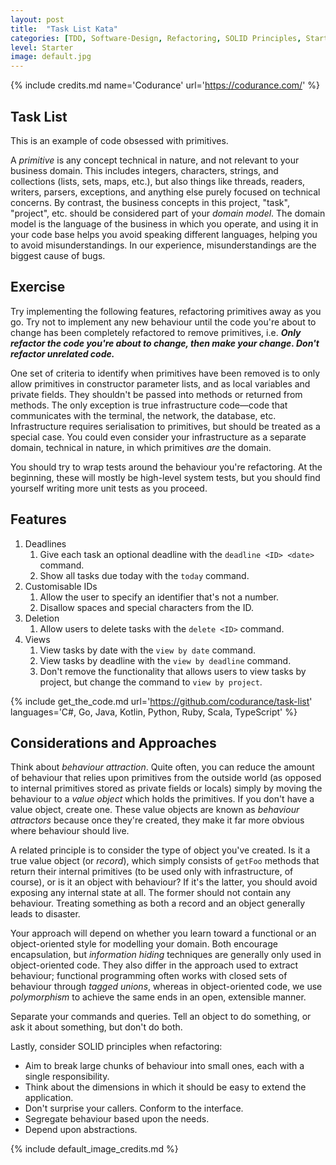 ```yaml
---
layout: post
title:  "Task List Kata"
categories: [TDD, Software-Design, Refactoring, SOLID Principles, Starter]
level: Starter
image: default.jpg
---
```


{% include credits.md name='Codurance' url='https://codurance.com/' %}


## Task List

This is an example of code obsessed with primitives.

A *primitive* is any concept technical in nature, and not relevant to
your business domain. This includes integers, characters, strings, and
collections (lists, sets, maps, etc.), but also things like threads,
readers, writers, parsers, exceptions, and anything else purely
focused on technical concerns. By contrast, the business concepts 
in this project, "task", "project", etc. should be considered part of 
your *domain model*. The domain model is the language of the business 
in which you operate, and using it in your code base helps you avoid 
speaking different languages, helping you to avoid misunderstandings. 
In our experience, misunderstandings are the biggest cause of bugs.

## Exercise

Try implementing the following features, refactoring primitives away as 
you go. Try not to implement any new behaviour until the code you're 
about to change has been completely refactored to remove primitives, 
i.e. **_Only refactor the code you're about to change, then make your 
change. Don't refactor unrelated code._**

One set of criteria to identify when primitives have been removed is to 
only allow primitives in constructor parameter lists, and as local 
variables and private fields. They shouldn't be passed into methods or 
returned from methods. The only exception is true infrastructure 
code—code that communicates with the terminal, the network, the 
database, etc. Infrastructure requires serialisation to primitives, but 
should be treated as a special case. You could even consider your 
infrastructure as a separate domain, technical in nature, in which 
primitives *are* the domain.

You should try to wrap tests around the behaviour you're refactoring. 
At the beginning, these will mostly be high-level system tests, but you 
should find yourself writing more unit tests as you proceed.

## Features

1. Deadlines
    1. Give each task an optional deadline with the `deadline <ID> <date>` command.
    2. Show all tasks due today with the `today` command.
2. Customisable IDs
    1. Allow the user to specify an identifier that's not a number.
    2. Disallow spaces and special characters from the ID.
3. Deletion
    1. Allow users to delete tasks with the `delete <ID>` command.
4. Views
    1. View tasks by date with the `view by date` command.
    2. View tasks by deadline with the `view by deadline` command.
    3. Don't remove the functionality that allows users to view tasks by project, but change the command to `view by project`.


{%
    include get_the_code.md 
    url='https://github.com/codurance/task-list' 
    languages='C#, Go, Java, Kotlin, Python, Ruby, Scala, TypeScript'
%}



## Considerations and Approaches

Think about *behaviour attraction*. Quite often, you can reduce the 
amount of behaviour that relies upon primitives from the outside world 
(as opposed to internal primitives stored as private fields or locals) 
simply by moving the behaviour to a *value object* which holds the 
primitives. If you don't have a value object, create one. These value 
objects are known as *behaviour attractors* because once they're 
created, they make it far more obvious where behaviour should live.

A related principle is to consider the type of object you've created. Is 
it a true value object (or *record*), which simply consists of `getFoo` 
methods that return their internal primitives (to be used only with 
infrastructure, of course), or is it an object with behaviour? If it's 
the latter, you should avoid exposing any internal state at all. The 
former should not contain any behaviour. Treating something as both a 
record and an object generally leads to disaster.

Your approach will depend on whether you learn toward a functional or an 
object-oriented style for modelling your domain. Both encourage 
encapsulation, but *information hiding* techniques are generally only 
used in object-oriented code. They also differ in the approach used to 
extract behaviour; functional programming often works with closed sets 
of behaviour through *tagged unions*, whereas in object-oriented code, 
we use *polymorphism* to achieve the same ends in an open, extensible 
manner.

Separate your commands and queries. Tell an object to do something, or 
ask it about something, but don't do both.

Lastly, consider SOLID principles when refactoring:

  * Aim to break large chunks of behaviour into small ones, each with a single responsibility.
  * Think about the dimensions in which it should be easy to extend the application.
  * Don't surprise your callers. Conform to the interface.
  * Segregate behaviour based upon the needs.
  * Depend upon abstractions.

{% include default_image_credits.md %}
